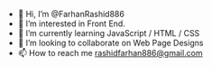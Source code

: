 - 👋 Hi, I’m @FarhanRashid886
- 👀 I’m interested in Front End.
- 🌱 I’m currently learning JavaScript / HTML / CSS
- 💞️ I’m looking to collaborate on Web Page Designs
- 📫 How to reach me rashidfarhan886@gmail.com

<!---
FarhanRashid886/FarhanRashid886 is a ✨ special ✨ repository because its `README.md` (this file) appears on your GitHub profile.
You can click the Preview link to take a look at your changes.
--->
